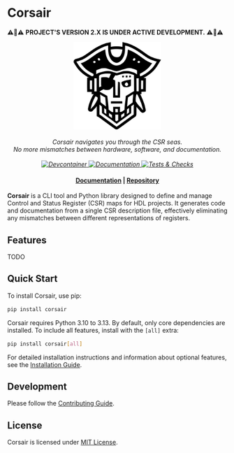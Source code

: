# Corsair

⚠️🚨⚠️ **PROJECT'S VERSION 2.X IS UNDER ACTIVE DEVELOPMENT.** ⚠️🚨⚠️

<p align="center">
    <img src="docs/assets/images/logo.svg" alt="logo" width="200"/>
    <br>
    <br>
    <em>Corsair navigates you through the CSR seas.</em>
    <br>
    <em>No more mismatches between hardware, software, and documentation.</em>
    <br>
    <br>
    <em>
      <a href="https://github.com/esynr3z/corsair/actions/workflows/devcontainer.yml" target="_blank">
        <img src="https://github.com/esynr3z/corsair/actions/workflows/devcontainer.yml/badge.svg?branch=dev2" alt="Devcontainer">
      </a>
      <a href="https://github.com/esynr3z/corsair/actions/workflows/docs.yml" target="_blank">
        <img src="https://github.com/esynr3z/corsair/actions/workflows/docs.yml/badge.svg?branch=dev2" alt="Documentation">
      </a>
      <a href="https://github.com/esynr3z/corsair/actions/workflows/tests.yml" target="_blank">
        <img src="https://github.com/esynr3z/corsair/actions/workflows/tests.yml/badge.svg?branch=dev2" alt="Tests & Checks">
      </a>
    </em>
</p>

<h4 align="center">
  <a href="https://corsair-csr.github.io">Documentation</a> |
  <a href="https://github.com/esynr3z/corsair">Repository</a>
</h4>

**Corsair** is a CLI tool and Python library designed to define and manage Control and Status Register (CSR) maps for HDL projects. It generates code and documentation from a single CSR description file, effectively eliminating any mismatches between different representations of registers.

## Features

TODO

## Quick Start

To install Corsair, use pip:

```bash
pip install corsair
```

Corsair requires Python 3.10 to 3.13. By default, only core dependencies are installed. To include all features, install with the `[all]` extra:

```bash
pip install corsair[all]
```

For detailed installation instructions and information about optional features, see the [Installation Guide](https://corsair-csr.github.io/latest/installation/).


## Development

Please follow the [Contributing Guide](CONTRIBUTING.md).

## License

Corsair is licensed under [MIT License](LICENSE.txt).
